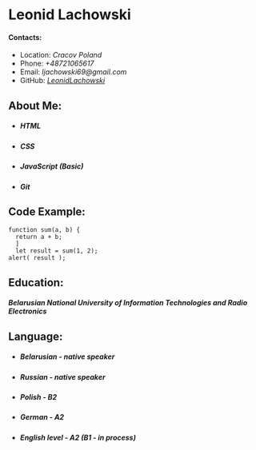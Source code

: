 # **Leonid Lachowski**

#### Contacts:
* Location: _Cracov Poland_
* Phone:    _+48721065617_
* Email:    _ljachowski69@gmail.com_
* GitHub:   _[LeonidLachowski](https://github.com/LeonidLachowski)_

## About Me:
* ##### HTML
* ##### CSS
* ##### JavaScript (Basic)
* ##### Git

## Code Example:
```
function sum(a, b) {
  return a + b;
  ]
  let result = sum(1, 2);
alert( result );
 ```
## Education:
##### Belarusian National University of Information Technologies and Radio Electronics
## Language:
* ##### Belarusian - native speaker
* ##### Russian - native speaker
* ##### Polish - B2
* ##### German - A2
* ##### English level - A2 (B1 - in process)